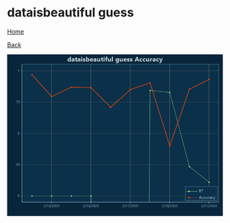 # dataisbeautiful guess

[Home](../index.md)

[Back](dataisbeautiful.md)

![guess R²](../images/dataisbeautiful_guess_Accuracy.png "guess R²")

